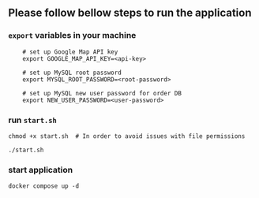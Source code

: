 
## Please follow bellow steps to run the application
### `export` variables in your machine
```shell
    # set up Google Map API key
    export GOOGLE_MAP_API_KEY=<api-key>
    
    # set up MySQL root password
    export MYSQL_ROOT_PASSWORD=<root-password>
    
    # set up MySQL new user password for order DB
    export NEW_USER_PASSWORD=<user-password>
```

### run `start.sh`
```shell
chmod +x start.sh  # In order to avoid issues with file permissions

./start.sh
```

### start application
```shell
docker compose up -d
```